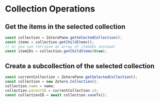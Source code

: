 # Collection Operations

## Get the items in the selected collection

```javascript
const collection = ZoteroPane.getSelectedCollection();
const items = collection.getChildItems();
// or you can retrieve an array of itemIDs instead:
const itemIDs = collection.getChildItems(true);
```

## Create a subcollection of the selected collection

```javascript
const currentCollection = ZoteroPane.getSelectedCollection();
const collection = new Zotero.Collection();
collection.name = name;
collection.parentID = currentCollection.id;
const collectionID = await collection.saveTx();
```
